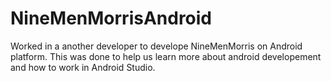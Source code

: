 # NineMenMorrisAndroid
 
Worked in a another developer to develope NineMenMorris on Android platform. 
This was done to help us learn more about android developement and how to work in 
Android Studio.

